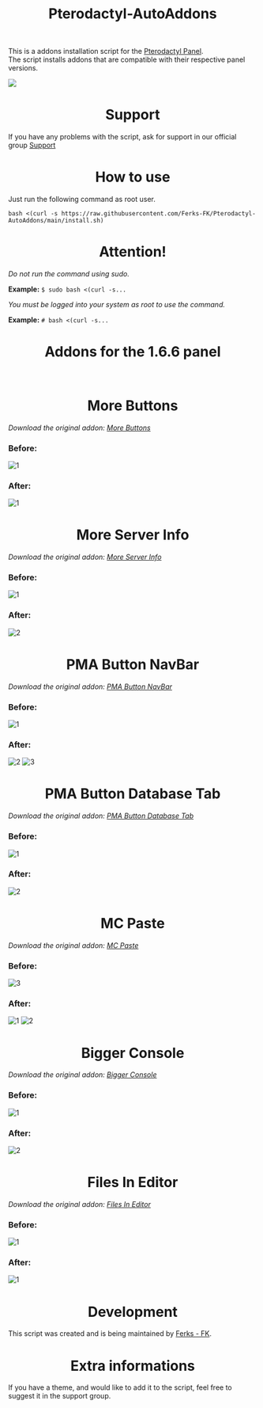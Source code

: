 <h1 align="center"> 
    Pterodactyl-AutoAddons
</h1>
</br>

This is a addons installation script for the [Pterodactyl Panel](https://github.com/pterodactyl/panel).<br>
The script installs addons that are compatible with their respective panel versions.
<br>

<img src="https://user-images.githubusercontent.com/69549678/147832560-f2140b8b-6465-430a-95e9-ab864dd4ba18.PNG"></img>

<h1 align="center">Support</h1>


If you have any problems with the script, ask for support in our official group [Support](https://discord.gg/buDBbSGJmQ)

<h1 align="center">How to use</h1>

Just run the following command as root user.

```
bash <(curl -s https://raw.githubusercontent.com/Ferks-FK/Pterodactyl-AutoAddons/main/install.sh)
```
<h1 align="center">Attention!</h1>

*Do not run the command using sudo.*

**Example:** ```$ sudo bash <(curl -s...```

*You must be logged into your system as root to use the command.*

**Example:** ```# bash <(curl -s...```


<h1 align="center">Addons for the 1.6.6 panel</h1></br>

<h1 align="center">More Buttons</h1>

*Download the original addon: [More Buttons](https://pterodactylmarket.com/resource/325)*

### Before:
![1](https://user-images.githubusercontent.com/69549678/147824381-6f579414-1920-497d-a6e0-74fa437988e2.PNG)



### After:
![1](https://user-images.githubusercontent.com/69549678/147825106-5a5d7067-4f47-45a4-9fec-ddc0abdfe334.PNG)


<h1 align="center">More Server Info</h1>

*Download the original addon: [More Server Info](https://pterodactylmarket.com/resource/168)*

### Before:
![1](https://user-images.githubusercontent.com/69549678/146674175-9fb1bf5e-80f3-4988-a2f3-49a464e000f4.PNG)


### After:
![2](https://user-images.githubusercontent.com/69549678/146674182-f2e3ba7e-9cc0-4e6c-a398-8a4b96e37f59.PNG)

<h1 align="center">PMA Button NavBar</h1>

*Download the original addon: [PMA Button NavBar](https://pterodactylmarket.com/resource/197)*

### Before:
![1](https://user-images.githubusercontent.com/69549678/146855712-52e1a089-4b16-422c-96f8-d5c650b49137.PNG)


### After:
![2](https://user-images.githubusercontent.com/69549678/146855735-2d93da13-12e2-4315-b663-5d0a7074a7da.PNG)
![3](https://user-images.githubusercontent.com/69549678/146855742-3563c915-3add-4b4c-a627-0cecb1b996a1.PNG)

<h1 align="center">PMA Button Database Tab</h1>

*Download the original addon: [PMA Button Database Tab](https://pterodactylmarket.com/resource/214)*

### Before:
![1](https://user-images.githubusercontent.com/69549678/147019098-bf533e2d-32d5-464f-90d8-27d4bd4422d0.PNG)


### After:
![2](https://user-images.githubusercontent.com/69549678/147019131-0a78a67b-2e60-4ad7-b37b-1f8a4cd5a797.PNG)

<h1 align="center">MC Paste</h1>

*Download the original addon: [MC Paste](https://github.com/HM4Development/mcpaste-addon)*

### Before:
![3](https://user-images.githubusercontent.com/69549678/147749722-52d6dab7-210f-472e-b0f9-112dc9128e7b.PNG)


### After:
![1](https://user-images.githubusercontent.com/69549678/147749744-fdbd53a7-621f-441a-afbc-db57d8fa7c8e.PNG)
![2](https://user-images.githubusercontent.com/69549678/147749757-d1a6b001-034b-428b-a179-f5659ad9792c.PNG)


<h1 align="center">Bigger Console</h1>

*Download the original addon: [Bigger Console](https://github.com/Fredthedoggy/frogpanel/tree/fredthedoggy/bigger-console)*

### Before:
![1](https://user-images.githubusercontent.com/69549678/147832634-370916c0-8523-443e-9059-4eb45b82ab5b.PNG)


### After:
![2](https://user-images.githubusercontent.com/69549678/147832670-8862820d-efb4-4a67-a8f2-86ee12ecb7de.PNG)


<h1 align="center">Files In Editor</h1>

*Download the original addon: [Files In Editor](https://github.com/Fredthedoggy/frogpanel/tree/fredthedoggy/view-files-in-editor)*

### Before:
![1](https://user-images.githubusercontent.com/69549678/147832767-78dae49c-ca0b-405e-9e8b-9a94aa0662c2.PNG)


### After:
![1](https://user-images.githubusercontent.com/69549678/147832828-0f28f1a2-e24b-4e3f-b680-0641e981d6f5.PNG)



<h1 align="center">Development</h1>

This script was created and is being maintained by [Ferks - FK](https://github.com/Ferks-FK).

<h1 align="center">Extra informations</h1>

If you have a theme, and would like to add it to the script, feel free to suggest it in the support group.
